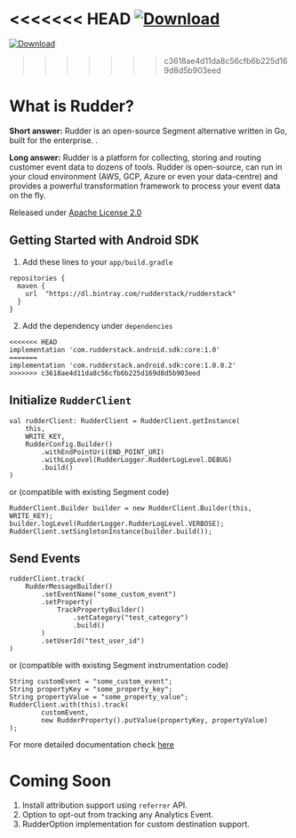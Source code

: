 <<<<<<< HEAD
[ ![Download](https://api.bintray.com/packages/rudderstack/rudderstack/core/images/download.svg?version=1.0) ](https://bintray.com/rudderstack/rudderstack/core/1.0/link)
=======
[ ![Download](https://api.bintray.com/packages/rudderstack/rudderstack/core/images/download.svg?version=1.0.0.2) ](https://bintray.com/rudderstack/rudderstack/core/1.0.0.2/link)
>>>>>>> c3618ae4d11da8c56cfb6b225d169d8d5b903eed

# What is Rudder?

**Short answer:** 
Rudder is an open-source Segment alternative written in Go, built for the enterprise. .

**Long answer:** 
Rudder is a platform for collecting, storing and routing customer event data to dozens of tools. Rudder is open-source, can run in your cloud environment (AWS, GCP, Azure or even your data-centre) and provides a powerful transformation framework to process your event data on the fly.

Released under [Apache License 2.0](https://www.apache.org/licenses/LICENSE-2.0)

## Getting Started with Android SDK

1. Add these lines to your ```app/build.gradle```
```
repositories {
  maven {
  	url  "https://dl.bintray.com/rudderstack/rudderstack"
  }
}
```
2. Add the dependency under ```dependencies```
```
<<<<<<< HEAD
implementation 'com.rudderstack.android.sdk:core:1.0'
=======
implementation 'com.rudderstack.android.sdk:core:1.0.0.2'
>>>>>>> c3618ae4d11da8c56cfb6b225d169d8d5b903eed
```

## Initialize ```RudderClient```
```
val rudderClient: RudderClient = RudderClient.getInstance(
    this,
    WRITE_KEY,
    RudderConfig.Builder()
        .withEndPointUri(END_POINT_URI)
        .withLogLevel(RudderLogger.RudderLogLevel.DEBUG)
        .build()
)
```
or (compatible with existing Segment code)
```
RudderClient.Builder builder = new RudderClient.Builder(this, WRITE_KEY);
builder.logLevel(RudderLogger.RudderLogLevel.VERBOSE);
RudderClient.setSingletonInstance(builder.build());
```

## Send Events
```
rudderClient.track(
    RudderMessageBuilder()
        .setEventName("some_custom_event")
        .setProperty(
            TrackPropertyBuilder()
                .setCategory("test_category")
                .build()
        )
        .setUserId("test_user_id")
)
```
or (compatible with existing Segment instrumentation code)
```
String customEvent = "some_custom_event";
String propertyKey = "some_property_key";
String propertyValue = "some_property_value";
RudderClient.with(this).track(
        customEvent,
        new RudderProperty().putValue(propertyKey, propertyValue)
);
```

For more detailed documentation check [here](https://docs.rudderstack.com/sdk-integration-guide/getting-started-with-android-sdk)

# Coming Soon
1. Install attribution support using ```referrer``` API. 
2. Option to opt-out from tracking any Analytics Event.
3. RudderOption implementation for custom destination support.
